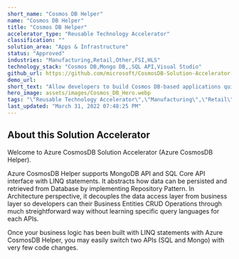 ```yaml
---
short_name: "Cosmos DB Helper"
name: "Cosmos DB Helper"
title: "Cosmos DB Helper"
accelerator_type: "Reusable Technology Accelerator"
classification: ""
solution_area: "Apps & Infrastructure"
status: "Approved"
industries: "Manufacturing,Retail,Other,FSI,HLS"
technology_stack: "Cosmos DB,Mongo DB,,SQL API,Visual Studio"
github_url: https://github.com/microsoft/CosmosDB-Solution-Accelerator-CosmosDB-Helper
demo_url: 
short_text: "Allow developers to build Cosmos DB-based applications quickly and easily."
hero_image: assets/images/Cosmos_DB_Hero.webp
tags: "\"Reusable Technology Accelerator\",\"Manufacturing\",\"Retail\",\"Other\",\"FSI\",\"HLS\",\"Cosmos DB\",\"Mongo DB,\",\"SQL API\",\"Visual Studio\""
last_updated: "March 31, 2022 07:48:25 PM"
---
```

## About this Solution Accelerator

Welcome to Azure CosmosDB Solution Accelerator (Azure CosmosDB Helper).

Azure CosmosDB Helper supports MongoDB API and SQL Core API interface with LINQ statements.
It abstracts how data can be persisted and retrieved from Database by implementing Repository Pattern.
In Architecture perspective, it decouples the data access layer from business layer so developers can their Business Entities CRUD Operations through much streightforward way without learning specific query languages for each APIs.

Once your business logic has been built with LINQ statements with Azure CosmosDB Helper, you may easily switch two APIs (SQL and Mongo) with very few code changes.
